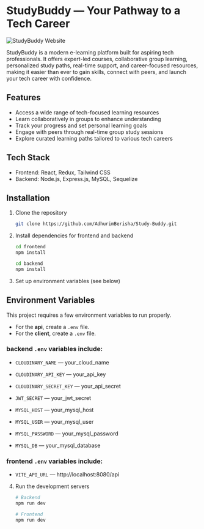 # StudyBuddy — Your Pathway to a Tech Career

![StudyBuddy Website](./StudyBuddy.png)

StudyBuddy is a modern e-learning platform built for aspiring tech professionals. It offers expert-led courses, collaborative group learning, personalized study paths, real-time support, and career-focused resources, making it easier than ever to gain skills, connect with peers, and launch your tech career with confidence.

## Features

- Access a wide range of tech-focused learning resources
- Learn collaboratively in groups to enhance understanding
- Track your progress and set personal learning goals
- Engage with peers through real-time group study sessions
- Explore curated learning paths tailored to various tech careers

## Tech Stack

- Frontend: React, Redux, Tailwind CSS
- Backend: Node.js, Express.js, MySQL, Sequelize

## Installation

1. Clone the repository

   ```bash
   git clone https://github.com/AdhurimBerisha/Study-Buddy.git
   ```

2. Install dependencies for frontend and backend

   ```bash
   cd frontend
   npm install

   cd backend
   npm install
   ```

3. Set up environment variables (see below)

## Environment Variables

This project requires a few environment variables to run properly.

- For the **api**, create a `.env` file.  
- For the **client**, create a `.env` file.

### backend `.env` variables include:

- `CLOUDINARY_NAME` — your_cloud_name
- `CLOUDINARY_API_KEY` — your_api_key
- `CLOUDINARY_SECRET_KEY` — your_api_secret
- `JWT_SECRET` — your_jwt_secret

- `MYSQL_HOST` — your_mysql_host
- `MYSQL_USER` — your_mysql_user
- `MYSQL_PASSWORD` — your_mysql_password
- `MYSQL_DB` — your_mysql_database

### frontend `.env` variables include:
- `VITE_API_URL` — http://localhost:8080/api

4. Run the development servers

   ```bash
   # Backend
   npm run dev

   # Frontend
   npm run dev
   ```
